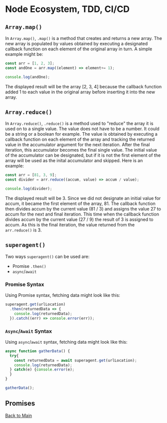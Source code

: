 # Node Ecosystem, TDD, CI/CD

## `Array.map()`

In `Array.map()`, `.map()` is a method that creates and returns a new array. The new array is populated by values obtained by executing a designated callback function on each element of the original array in turn. A simple example might be:

```JavaScript
const arr = [1, 2, 3];
const andOne = arr.map((element) => element+= 1);

console.log(andOne);
```
The displayed result will be the array [2, 3, 4] because the callback function added 1 to each value in the original array before inserting it into the new array.

## `Array.reduce()`

In `Array.reduce()`, `.reduce()` is a method used to "reduce" the array it is used on to a single value. The value does not have to be a number. It could be a string or a boolean for example. The value is obtained by executing a callback function on each element of the array and tracking the returned value in the accumulator argument for the next iteration. After the final iteration, this accumulator becomes the final single value. The initial value of the accumulator can be designated, but if it is not the first element of the array will be used as the inital accumulator and skipped. Here is an example:

```JavaScript
const arr = [81, 3, 9];
const divider = arr.reduce((accum, value) => accum / value);

console.log(divider);
```

The displayed result will be 3. Since we did not designate an initial value for accum, it became the first element of the array, 81. The callback function then divides accum by the current value (81 / 3) and assigns the value 27 to accum for the next and final iteration. This time when the callback function divides accum by the current value (27 / 9) the result of 3 is assigned to accum. As this is the final iteration, the value returned from the `arr.reduce()` is 3.

## `superagent()`

Two ways `superagent()` can be used are:
- Promise `.then()`
- `async`/`await`

### Promise Syntax

Using Promise syntax, fetching data might look like this:

```Javascript
superagent.get(urlLocation)
  .then(returnedData => {
    console.log(returnedData);
  }).catch((err) => console.error(err));
```

### `Async`/`Await` Syntax

Using `async`/`await` syntax, fetching data might look like this:

```JavaScript
async function gatherData() {
  try{
    const returnedData = await superagent.get(urlLocation);
    console.log(returnedData);
  } catch(e) {console.error(e);
  }
}

gatherData();
```

## Promises


[Back to Main](../README.md)